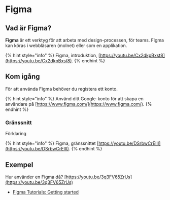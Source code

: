 # Figma

## Vad är Figma?

**Figma** är ett verktyg för att arbeta med design-processen, för teams. Figma kan köras i webbläsaren \(molnet\) eller som en applikation.

{% hint style="info" %}
Figma, introduktion, [https://youtu.be/Cx2dkpBxst8](https://youtu.be/Cx2dkpBxst8).
{% endhint %}

## Kom igång

För att använda Figma behöver du registera ett konto.

{% hint style="info" %}
Använd ditt Google-konto för att skapa en användare på [https://www.figma.com/](https://www.figma.com/).
{% endhint %}

### Gränssnitt

Förklaring

{% hint style="info" %}
Figma, gränssnittet [https://youtu.be/DSrbwCrEIII](https://youtu.be/DSrbwCrEIII).
{% endhint %}

## Exempel

Hur använder en Figma då? [https://youtu.be/3q3FV65ZrUs](https://youtu.be/3q3FV65ZrUs)

* [Figma Tutorials: Getting started](https://www.youtube.com/playlist?list=PLXDU_eVOJTx7QHLShNqIXL1Cgbxj7HlN4)

